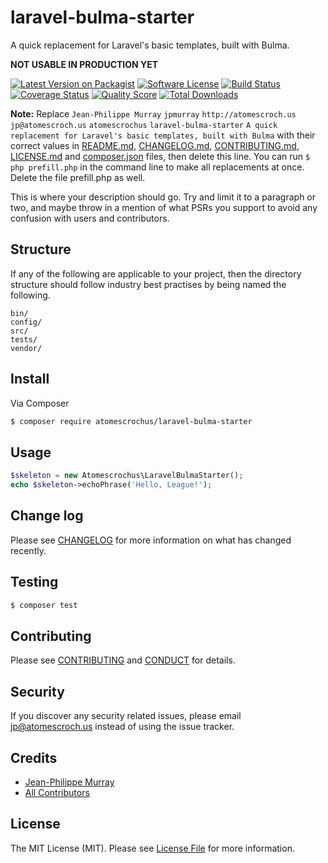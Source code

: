 # laravel-bulma-starter

A quick replacement for Laravel's basic templates, built with Bulma.

**NOT USABLE IN PRODUCTION YET**

[![Latest Version on Packagist][ico-version]][link-packagist]
[![Software License][ico-license]](LICENSE.md)
[![Build Status][ico-travis]][link-travis]
[![Coverage Status][ico-scrutinizer]][link-scrutinizer]
[![Quality Score][ico-code-quality]][link-code-quality]
[![Total Downloads][ico-downloads]][link-downloads]

**Note:** Replace ```Jean-Philippe Murray``` ```jpmurray``` ```http://atomescroch.us``` ```jp@atomescroch.us``` ```atomescrochus``` ```laravel-bulma-starter``` ```A quick replacement for Laravel's basic templates, built with Bulma``` with their correct values in [README.md](README.md), [CHANGELOG.md](CHANGELOG.md), [CONTRIBUTING.md](CONTRIBUTING.md), [LICENSE.md](LICENSE.md) and [composer.json](composer.json) files, then delete this line. You can run `$ php prefill.php` in the command line to make all replacements at once. Delete the file prefill.php as well.

This is where your description should go. Try and limit it to a paragraph or two, and maybe throw in a mention of what
PSRs you support to avoid any confusion with users and contributors.

## Structure

If any of the following are applicable to your project, then the directory structure should follow industry best practises by being named the following.

```
bin/        
config/
src/
tests/
vendor/
```


## Install

Via Composer

``` bash
$ composer require atomescrochus/laravel-bulma-starter
```

## Usage

``` php
$skeleton = new Atomescrochus\LaravelBulmaStarter();
echo $skeleton->echoPhrase('Hello, League!');
```

## Change log

Please see [CHANGELOG](CHANGELOG.md) for more information on what has changed recently.

## Testing

``` bash
$ composer test
```

## Contributing

Please see [CONTRIBUTING](CONTRIBUTING.md) and [CONDUCT](CONDUCT.md) for details.

## Security

If you discover any security related issues, please email jp@atomescroch.us instead of using the issue tracker.

## Credits

- [Jean-Philippe Murray][link-author]
- [All Contributors][link-contributors]

## License

The MIT License (MIT). Please see [License File](LICENSE.md) for more information.

[ico-version]: https://img.shields.io/packagist/v/atomescrochus/laravel-bulma-starter.svg?style=flat-square
[ico-license]: https://img.shields.io/badge/license-MIT-brightgreen.svg?style=flat-square
[ico-travis]: https://img.shields.io/travis/atomescrochus/laravel-bulma-starter/master.svg?style=flat-square
[ico-scrutinizer]: https://img.shields.io/scrutinizer/coverage/g/atomescrochus/laravel-bulma-starter.svg?style=flat-square
[ico-code-quality]: https://img.shields.io/scrutinizer/g/atomescrochus/laravel-bulma-starter.svg?style=flat-square
[ico-downloads]: https://img.shields.io/packagist/dt/atomescrochus/laravel-bulma-starter.svg?style=flat-square

[link-packagist]: https://packagist.org/packages/atomescrochus/laravel-bulma-starter
[link-travis]: https://travis-ci.org/atomescrochus/laravel-bulma-starter
[link-scrutinizer]: https://scrutinizer-ci.com/g/atomescrochus/laravel-bulma-starter/code-structure
[link-code-quality]: https://scrutinizer-ci.com/g/atomescrochus/laravel-bulma-starter
[link-downloads]: https://packagist.org/packages/atomescrochus/laravel-bulma-starter
[link-author]: https://github.com/jpmurray
[link-contributors]: ../../contributors

